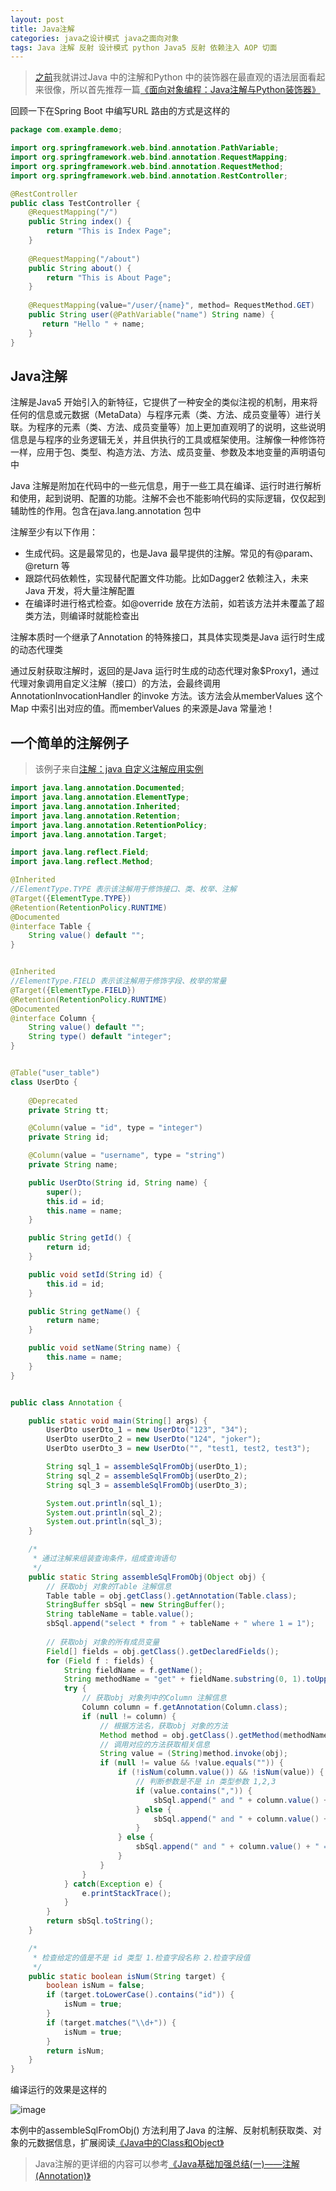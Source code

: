 ```yaml
---
layout: post
title: Java注解
categories: java之设计模式 java之面向对象
tags: Java 注解 反射 设计模式 python Java5 反射 依赖注入 AOP 切面 
---
```


>[之前](http://www.xumenger.com/talk-java-20180819/)我就讲过Java 中的注解和Python 中的装饰器在最直观的语法层面看起来很像，所以首先推荐一篇[《面向对象编程：Java注解与Python装饰器》](https://alexknight.github.io/java/2018/07/19/annotation-and-decorate.html)

回顾一下在Spring Boot 中编写URL 路由的方式是这样的

```java
package com.example.demo;

import org.springframework.web.bind.annotation.PathVariable;
import org.springframework.web.bind.annotation.RequestMapping;
import org.springframework.web.bind.annotation.RequestMethod;
import org.springframework.web.bind.annotation.RestController;

@RestController
public class TestController {
    @RequestMapping("/")
    public String index() {
        return "This is Index Page";
    }
    
    @RequestMapping("/about")
    public String about() {
        return "This is About Page";
    }
    
    @RequestMapping(value="/user/{name}", method= RequestMethod.GET)
    public String user(@PathVariable("name") String name) {
       return "Hello " + name;
    }
}
```

## Java注解

注解是Java5 开始引入的新特征，它提供了一种安全的类似注视的机制，用来将任何的信息或元数据（MetaData）与程序元素（类、方法、成员变量等）进行关联。为程序的元素（类、方法、成员变量等）加上更加直观明了的说明，这些说明信息是与程序的业务逻辑无关，并且供执行的工具或框架使用。注解像一种修饰符一样，应用于包、类型、构造方法、方法、成员变量、参数及本地变量的声明语句中

Java 注解是附加在代码中的一些元信息，用于一些工具在编译、运行时进行解析和使用，起到说明、配置的功能。注解不会也不能影响代码的实际逻辑，仅仅起到辅助性的作用。包含在java.lang.annotation 包中

注解至少有以下作用：

* 生成代码。这是最常见的，也是Java 最早提供的注解。常见的有@param、@return 等
* 跟踪代码依赖性，实现替代配置文件功能。比如Dagger2 依赖注入，未来Java 开发，将大量注解配置
* 在编译时进行格式检查。如@override 放在方法前，如若该方法并未覆盖了超类方法，则编译时就能检查出

注解本质时一个继承了Annotation 的特殊接口，其具体实现类是Java 运行时生成的动态代理类

通过反射获取注解时，返回的是Java 运行时生成的动态代理对象$Proxy1，通过代理对象调用自定义注解（接口）的方法，会最终调用AnnotationInvocationHandler 的invoke 方法。该方法会从memberValues 这个Map 中索引出对应的值。而memberValues 的来源是Java 常量池！

## 一个简单的注解例子

>该例子来自[注解：java 自定义注解应用实例](https://www.cnblogs.com/keyi/p/6797044.html)

```java
import java.lang.annotation.Documented;  
import java.lang.annotation.ElementType;  
import java.lang.annotation.Inherited;  
import java.lang.annotation.Retention;  
import java.lang.annotation.RetentionPolicy;  
import java.lang.annotation.Target;

import java.lang.reflect.Field;
import java.lang.reflect.Method;

@Inherited
//ElementType.TYPE 表示该注解用于修饰接口、类、枚举、注解
@Target({ElementType.TYPE})
@Retention(RetentionPolicy.RUNTIME)
@Documented
@interface Table {
    String value() default "";
}


@Inherited
//ElementType.FIELD 表示该注解用于修饰字段、枚举的常量
@Target({ElementType.FIELD})
@Retention(RetentionPolicy.RUNTIME)
@Documented
@interface Column {
    String value() default "";
    String type() default "integer";
}


@Table("user_table")
class UserDto {
    
    @Deprecated
    private String tt;

    @Column(value = "id", type = "integer")
    private String id;

    @Column(value = "username", type = "string")
    private String name;

    public UserDto(String id, String name) {
        super();
        this.id = id;
        this.name = name;
    }

    public String getId() {
        return id;
    }

    public void setId(String id) {
        this.id = id;
    }

    public String getName() {
        return name;
    }

    public void setName(String name) {
        this.name = name;
    }
}


public class Annotation {

    public static void main(String[] args) {
        UserDto userDto_1 = new UserDto("123", "34");
        UserDto userDto_2 = new UserDto("124", "joker");
        UserDto userDto_3 = new UserDto("", "test1, test2, test3");

        String sql_1 = assembleSqlFromObj(userDto_1);
        String sql_2 = assembleSqlFromObj(userDto_2);
        String sql_3 = assembleSqlFromObj(userDto_3);

        System.out.println(sql_1);
        System.out.println(sql_2);
        System.out.println(sql_3);
    }

    /*
     * 通过注解来组装查询条件，组成查询语句
     */
    public static String assembleSqlFromObj(Object obj) {
        // 获取obj 对象的Table 注解信息
        Table table = obj.getClass().getAnnotation(Table.class);
        StringBuffer sbSql = new StringBuffer();
        String tableName = table.value();
        sbSql.append("select * from " + tableName + " where 1 = 1");
        
        // 获取obj 对象的所有成员变量
        Field[] fields = obj.getClass().getDeclaredFields();
        for (Field f : fields) {
            String fieldName = f.getName();
            String methodName = "get" + fieldName.substring(0, 1).toUpperCase() + fieldName.substring(1);
            try {
                // 获取obj 对象列中的Column 注解信息
                Column column = f.getAnnotation(Column.class);
                if (null != column) {
                    // 根据方法名，获取obj 对象的方法
                    Method method = obj.getClass().getMethod(methodName);
                    // 调用对应的方法获取相关信息
                    String value = (String)method.invoke(obj);
                    if (null != value && !value.equals("")) {
                        if (!isNum(column.value()) && !isNum(value)) {  
                            // 判断参数是不是 in 类型参数 1,2,3  
                            if (value.contains(",")) {  
                                sbSql.append(" and " + column.value() + " in (" + value + ") ");  
                            } else {  
                                sbSql.append(" and " + column.value() + " like '%" + value + "%' ");  
                            }  
                        } else {  
                            sbSql.append(" and " + column.value() + " = " + value + " ");  
                        }
                    }
                }
            } catch(Exception e) {
                e.printStackTrace();
            }
        }
        return sbSql.toString();
    }

    /*
     * 检查给定的值是不是 id 类型 1.检查字段名称 2.检查字段值 
     */
    public static boolean isNum(String target) {  
        boolean isNum = false;
        if (target.toLowerCase().contains("id")) {  
            isNum = true;
        }
        if (target.matches("\\d+")) {  
            isNum = true;
        }  
        return isNum;
    }
}
```

编译运行的效果是这样的

![image](../media/image/2018-10-14/01.png)

本例中的assembleSqlFromObj() 方法利用了Java 的注解、反射机制获取类、对象的元数据信息，扩展阅读[《Java中的Class和Object》](http://www.xumenger.com/java-class-object-20181009/)

>Java注解的更详细的内容可以参考[《Java基础加强总结(一)——注解(Annotation)》](https://www.cnblogs.com/xdp-gacl/p/3622275.html)
